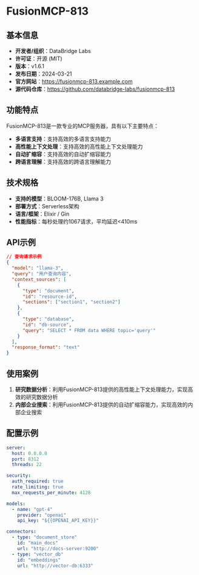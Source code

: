 # FusionMCP-813

## 基本信息

- **开发者/组织**：DataBridge Labs
- **许可证**：开源 (MIT)
- **版本**：v1.6.1
- **发布日期**：2024-03-21
- **官方网站**：https://fusionmcp-813.example.com
- **源代码仓库**：https://github.com/databridge-labs/fusionmcp-813

## 功能特点

FusionMCP-813是一款专业的MCP服务器，具有以下主要特点：

- **多语言支持**：支持高效的多语言支持能力
- **高性能上下文处理**：支持高效的高性能上下文处理能力
- **自动扩缩容**：支持高效的自动扩缩容能力
- **跨语言理解**：支持高效的跨语言理解能力


## 技术规格

- **支持的模型**：BLOOM-176B, Llama 3
- **部署方式**：Serverless架构
- **语言/框架**：Elixir / Gin
- **性能指标**：每秒处理约1067请求，平均延迟<410ms

## API示例

```json
// 查询请求示例
{
  "model": "llama-3",
  "query": "用户查询内容",
  "context_sources": [
    {
      "type": "document",
      "id": "resource-id",
      "sections": ["section1", "section2"]
    },
    {
      "type": "database",
      "id": "db-source",
      "query": "SELECT * FROM data WHERE topic='query'"
    }
  ],
  "response_format": "text"
}
```

## 使用案例

1. **研究数据分析**：利用FusionMCP-813提供的高性能上下文处理能力，实现高效的研究数据分析
2. **内部企业搜索**：利用FusionMCP-813提供的自动扩缩容能力，实现高效的内部企业搜索


## 配置示例

```yaml
server:
  host: 0.0.0.0
  port: 8312
  threads: 22

security:
  auth_required: true
  rate_limiting: true
  max_requests_per_minute: 4128

models:
  - name: "gpt-4"
    provider: "openai"
    api_key: "${{OPENAI_API_KEY}}"

connectors:
  - type: "document_store"
    id: "main_docs"
    url: "http://docs-server:9200"
  - type: "vector_db"
    id: "embeddings"
    url: "http://vector-db:6333"
```